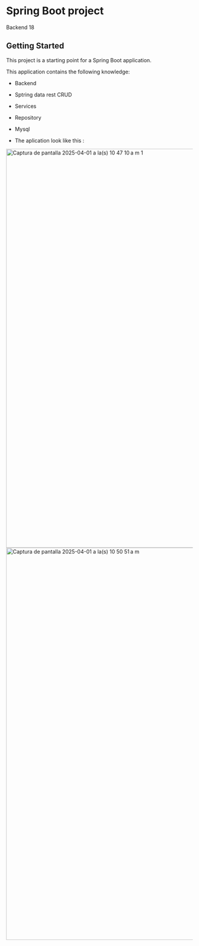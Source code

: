 # Spring Boot project

 Backend 18

## Getting Started

This project is a starting point for a Spring Boot application.

This application contains the following knowledge:
  
- Backend
  
- Sptring data rest CRUD

- Services

- Repository

- Mysql

- The aplication look like this :

<img width="1078" alt="Captura de pantalla 2025-04-01 a la(s) 10 47 10 a m  1" src="https://github.com/user-attachments/assets/0a049e30-51d8-4f14-8729-c72b79114f31" />

<img width="1060" alt="Captura de pantalla 2025-04-01 a la(s) 10 50 51 a m" src="https://github.com/user-attachments/assets/3b8c3b49-2e06-4b88-98ad-b4c0663b9783" />

